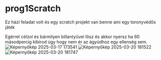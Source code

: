 # prog1Scratch
Ez házi feladat volt és egy scratch projekt van benne ami egy toronyvédős játék

Egérrel célzol és bármilyen billantyűvel lősz és akkor nyersz ha 60 másodpercig kibírod úgy hogy nem ér az ágyúdhoz egy ellenség sem.
![Képernyőkép 2025-03-17 173541](https://github.com/user-attachments/assets/8345e2f5-ff07-4f2c-aa64-b7119e680a03)
![Képernyőkép 2025-03-20 181522](https://github.com/user-attachments/assets/c23ecbe3-a76d-4e9e-a1b5-d6a2fa3b915b)
![Képernyőkép 2025-03-20 181747](https://github.com/user-attachments/assets/8a0c7c10-fabd-4209-9667-fc8823410398)
